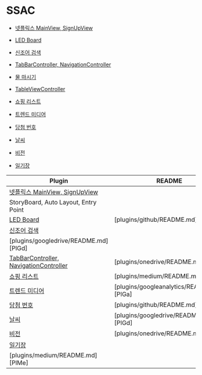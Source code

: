 # SSAC

- [넷플릭스 MainView, SignUpView](https://github.com/camosss/SSAC/tree/main/ssacMovie)

- [LED Board](https://github.com/camosss/SSAC/tree/main/ssacLEDBoard)

- [신조어 검색](https://github.com/camosss/SSAC/tree/main/ssacNewlyWord)

- [TabBarController, NavigationController](https://github.com/camosss/SSAC/tree/main/ssacTabBar-Navigation)

- [물 마시기](https://github.com/camosss/SSAC/tree/main/ssacDrinkingWater)

- [TableViewController](https://github.com/camosss/SSAC/tree/main/ssacTableView)

- [쇼핑 리스트](https://github.com/camosss/SSAC/tree/main/ssacShoppingList)

- [트렌드 미디어](https://github.com/camosss/SSAC/tree/main/ssacTrendMedia)

- [당첨 번호](https://github.com/camosss/SSAC/tree/main/ssacLottery)

- [날씨](https://github.com/camosss/SSAC/tree/main/ssacWeather)

- [비전](https://github.com/camosss/SSAC/tree/main/ssacVision)

- [일기장](https://github.com/camosss/SSAC/tree/main/ssacDiary)

| Plugin | README |
| ------ | ------ |
| [넷플릭스 MainView, SignUpView](https://github.com/camosss/SSAC/tree/main/ssacMovie)
 | StoryBoard, Auto Layout, Entry Point |
| [LED Board](https://github.com/camosss/SSAC/tree/main/ssacLEDBoard) | [plugins/github/README.md][PlGh] |
| [신조어 검색](https://github.com/camosss/SSAC/tree/main/ssacNewlyWord)
 | [plugins/googledrive/README.md][PlGd] |
| [TabBarController, NavigationController](https://github.com/camosss/SSAC/tree/main/ssacTabBar-Navigation) | [plugins/onedrive/README.md][PlOd] |
| [쇼핑 리스트](https://github.com/camosss/SSAC/tree/main/ssacShoppingList) | [plugins/medium/README.md][PlMe] |
| [트렌드 미디어](https://github.com/camosss/SSAC/tree/main/ssacTrendMedia) | [plugins/googleanalytics/README.md][PlGa] |
| [당첨 번호](https://github.com/camosss/SSAC/tree/main/ssacLottery) | [plugins/github/README.md][PlGh] |
| [날씨](https://github.com/camosss/SSAC/tree/main/ssacWeather) | [plugins/googledrive/README.md][PlGd] |
| [비전](https://github.com/camosss/SSAC/tree/main/ssacVision) | [plugins/onedrive/README.md][PlOd] |
| [일기장](https://github.com/camosss/SSAC/tree/main/ssacDiary)
 | [plugins/medium/README.md][PlMe] |
